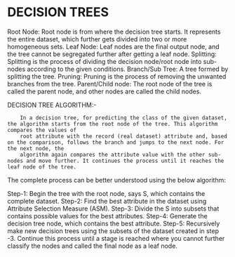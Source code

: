 # DECISION TREES


Root Node: Root node is from where the decision tree starts. It represents the entire dataset, which further gets divided into two or more homogeneous sets.
Leaf Node: Leaf nodes are the final output node, and the tree cannot be segregated further after getting a leaf node.
Splitting: Splitting is the process of dividing the decision node/root node into sub-nodes according to the given conditions.
Branch/Sub Tree: A tree formed by splitting the tree.
Pruning: Pruning is the process of removing the unwanted branches from the tree.
Parent/Child node: The root node of the tree is called the parent node, and other nodes are called the child nodes.

DECISION TREE ALGORITHM:- 

        In a decision tree, for predicting the class of the given dataset, the algorithm starts from the root node of the tree. This algorithm compares the values of 
        root attribute with the record (real dataset) attribute and, based on the comparison, follows the branch and jumps to the next node. For the next node, the 
        algorithm again compares the attribute value with the other sub-nodes and move further. It continues the process until it reaches the leaf node of the tree. 

The complete process can be better understood using the below algorithm:

Step-1: Begin the tree with the root node, says S, which contains the complete dataset.
Step-2: Find the best attribute in the dataset using Attribute Selection Measure (ASM).
Step-3: Divide the S into subsets that contains possible values for the best attributes.
Step-4: Generate the decision tree node, which contains the best attribute.
Step-5: Recursively make new decision trees using the subsets of the dataset created in step -3. Continue this process until a stage is reached where you cannot further classify the nodes and called the final node as a leaf node.
